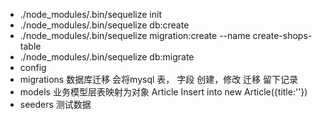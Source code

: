 - ./node_modules/.bin/sequelize init
- ./node_modules/.bin/sequelize db:create
- ./node_modules/.bin/sequelize migration:create --name create-shops-table
- ./node_modules/.bin/sequelize db:migrate
- config 
- migrations 数据库迁移 会将mysql 表， 字段 创建，修改 迁移 留下记录
- models 业务模型层表映射为对象 Article  Insert into new Article({title:''})
- seeders 测试数据
